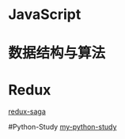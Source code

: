 # JavaScript
# 数据结构与算法

# Redux
  [redux-saga](./redux)

#Python-Study
  [my-python-study](./python)
